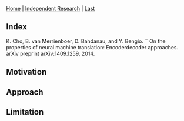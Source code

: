 [Home](https://clojia.github.io/) | [Independent Research](https://clojia.github.io/independent_research/) | [Last](https://clojia.github.io/independent_research/2018-09-IR-RNN-EnDecoder) 

## Index
K. Cho, B. van Merrienboer, D. Bahdanau, and Y. Bengio. ¨
On the properties of neural machine translation: Encoderdecoder
approaches. arXiv preprint arXiv:1409.1259, 2014.

## Motivation


## Approach


## Limitation 

